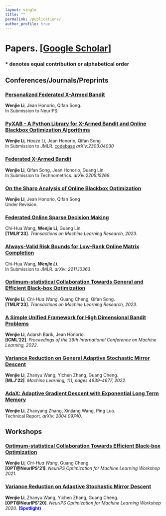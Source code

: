 ```yaml
---
layout: single
title: ""
permalink: /publications/
author_profile: true
---
```

# <i class="fa fa-fw fa-paste"></i> Papers. [[Google Scholar](https://scholar.google.com/citations?user=4jlUpjEAAAAJ&hl=en)] #


### * denotes equal contribution or alphabetical order


## Conferences/Journals/Preprints

### [Personalized Federated X-Armed Bandit](https://williamlwj.github.io/About//publications/PF-X)
**Wenjie Li**, Jean Honorio, Qifan Song. \
In Submission to NeurIPS. 



### [PyXAB - A Python Library for X-Armed Bandit and Online Blackbox Optimization Algorithms](https://williamlwj.github.io/About//publications/PyXAB)
**Wenjie Li**<sup>*</sup>, Haoze Li<sup>*</sup>, Jean Honorio, Qifan Song\
In Submission to JMLR. [codebase](https://github.com/WilliamLwj/PyXAB) _arXiv:2303.04030_



### [Federated X-Armed Bandit](https://williamlwj.github.io/About//publications/Fed-X)
**Wenjie Li**, Qifan Song, Jean Honorio, Guang Lin. \
In Submission to Technometrics. _arXiv:2205.15268_.



### [On the Sharp Analysis of Online Blackbox Optimization]()
**Wenjie Li**, Jean Honorio, Qifan Song\
Under Revision. 


### [Federated Online Sparse Decision Making](https://williamlwj.github.io/About//publications/Fed-LASSO)
Chi-Hua Wang, **Wenjie Li**, Guang Lin. \
**[TMLR'23]**. _Transactions on Machine Learning Research, 2023_.

### [Always-Valid Risk Bounds for Low-Rank Online Matrix Completion](https://williamlwj.github.io/About//publications/always_valid)
Chi-Hua Wang<sup>*</sup>, **Wenjie Li**<sup>*</sup>. \
In Submission to JMLR. _arXiv: 2211.10363_.


### [Optimum-statistical Collaboration Towards General and Efficient Black-box Optimization](https://williamlwj.github.io/About//publications/VHCT)
**Wenjie Li**<sup>*</sup>, Chi-Hua Wang<sup>*</sup>, Guang Cheng, Qifan Song. \
**[TMLR'23]**. _Transactions on Machine Learning Research, 2023_.



### [A Simple Unified Framework for High Dimensional Bandit Problems](https://williamlwj.github.io/About//publications/Bandit_framework)
**Wenjie Li**, Adarsh Barik, Jean Honorio. \
**[ICML'22]**. _Proceedings of the 39th International Conference on Machine Learning, 2022_.


### [Variance Reduction on General Adaptive Stochastic Mirror Descent](https://williamlwj.github.io/About//publications/SVRGMD)
**Wenjie Li**, Zhanyu Wang, Yichen Zhang, Guang Cheng. \
**[MLJ'22]**. _Machine Learning, 111, pages 4639–4677, 2022_.



### [AdaX: Adaptive Gradient Descent with Exponential Long Term Memory](https://williamlwj.github.io/About//publications/AdaX)
**Wenjie Li**, Zhaoyang Zhang, Xinjiang Wang, Ping Luo. \
Technical Report. _arXiv: 2004.09740_. 





## Workshops

### [Optimum-statistical Collaboration Towards Efficient Black-box Optimization](https://williamlwj.github.io/About//publications/VHCT)
**Wenjie Li**<sup>*</sup>, Chi-Hua Wang<sup>*</sup>, Guang Cheng. \
**[OPT@NeurIPS'21]**. _NeurIPS Optimization for Machine Learning Workshop 2021_.


### [Variance Reduction on Adaptive Stochastic Mirror Descent](https://williamlwj.github.io/About//publications/SVRGMD)
**Wenjie Li**, Zhanyu Wang, Yichen Zhang, Guang Cheng. \
**[OPT@NeurIPS'20]**. _NeurIPS Optimization for Machine Learning Workshop 2020_. <span style="color:blue"> <b> (Spotlight) </b> </span>
